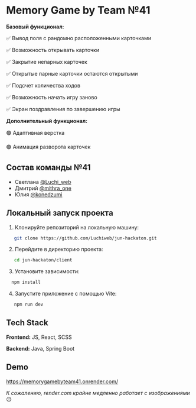 # Memory Game by Team №41

**Базовый функционал:**

✅ Вывод поля с рандомно расположенными карточками

✅ Возможность открывать карточки

✅ Закрытие непарных карточек

✅ Открытые парные карточки остаются открытыми

✅ Подсчет количества ходов

✅ Возможность начать игру заново

✅ Экран поздравления по завершению игры

**Дополнительный функционал:**

🟢 Адаптивная верстка

🟢 Анимация разворота карточек

## Состав команды №41

- Светлана [@Luchi_web](http://t.me/Luchi_web)
- Дмитрий [@mithra_one](http://t.me/mithra_one)
- Юлия [@konedzumi](http://t.me/konedzumi)

## Локальный запуск проекта

1. Клонируйте репозиторий на локальную машину:

```bash
   git clone https://github.com/Luchiweb/jun-hackaton.git
   ```

2. Перейдите в директорию проекта:

```bash
   cd jun-hackaton/client
   ```   

3. Установите зависимости:

 ```bash
   npm install
   ```

4. Запустите приложение с помощью Vite:
   
```bash
   npm run dev
   ```

## Tech Stack

**Frontend:** JS, React, SCSS

**Backend:** Java, Spring Boot

## Demo

https://memorygamebyteam41.onrender.com/

_К сожалению, render.com крайне медленно работает с изображениями_ 😥
